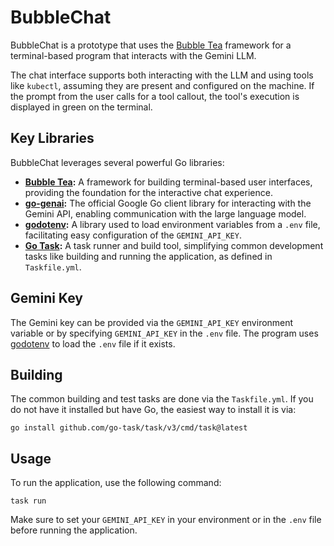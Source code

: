 # BubbleChat

BubbleChat is a prototype that uses the [Bubble Tea](https://github.com/charmbracelet/bubbletea) framework for a terminal-based program that interacts with the Gemini LLM.

The chat interface supports both interacting with the LLM and using tools like `kubectl`, assuming they are present and configured on the machine. If the prompt from the user calls for a tool callout, the tool's execution is displayed in green on the terminal.

## Key Libraries

BubbleChat leverages several powerful Go libraries:

- **[Bubble Tea](https://github.com/charmbracelet/bubbletea):** A framework for building terminal-based user interfaces, providing the foundation for the interactive chat experience.
- **[go-genai](https://github.com/googleapis/go-genai):** The official Google Go client library for interacting with the Gemini API, enabling communication with the large language model.
- **[godotenv](https://github.com/joho/godotenv):** A library used to load environment variables from a `.env` file, facilitating easy configuration of the `GEMINI_API_KEY`.
- **[Go Task](https://github.com/go-task/task):** A task runner and build tool, simplifying common development tasks like building and running the application, as defined in `Taskfile.yml`.

## Gemini Key

The Gemini key can be provided via the `GEMINI_API_KEY` environment variable or by specifying `GEMINI_API_KEY` in the `.env` file. The program uses [godotenv](https://github.com/joho/godotenv) to load the `.env` file if it exists.

## Building

The common building and test tasks are done via the `Taskfile.yml`. If you do not have it installed but have Go, the easiest way to install it is via:

```
go install github.com/go-task/task/v3/cmd/task@latest
```

## Usage

To run the application, use the following command:

```
task run
```

Make sure to set your `GEMINI_API_KEY` in your environment or in the `.env` file before running the application.
